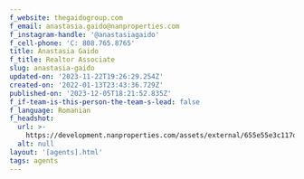 ```yaml
---
f_website: thegaidogroup.com
f_email: anastasia.gaido@nanproperties.com
f_instagram-handle: '@anastasiagaido'
f_cell-phone: 'C: 808.765.8765'
title: Anastasia Gaido
f_title: Realtor Associate
slug: anastasia-gaido
updated-on: '2023-11-22T19:26:29.254Z'
created-on: '2022-01-13T23:43:36.729Z'
published-on: '2023-12-05T18:21:52.835Z'
f_if-team-is-this-person-the-team-s-lead: false
f_language: Romanian
f_headshot:
  url: >-
    https://development.nanproperties.com/assets/external/655e55e3c117decc23055705_4f1a3a80335082b2ed3ef949288bfc88.webp
  alt: null
layout: '[agents].html'
tags: agents
---
```



